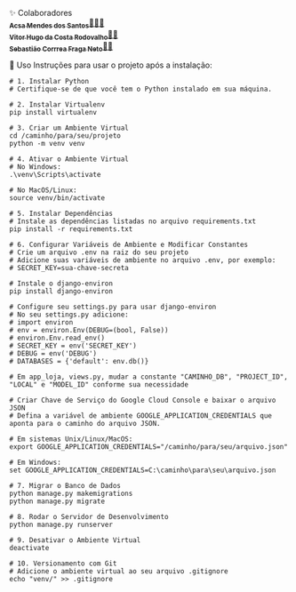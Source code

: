✨ Colaboradores
<a href="https://github.com/acsamendes"><br /><sub><b>Acsa Mendes dos Santos</b></sub>👩🏽‍💻</a>
<a href="https://github.com/vitor-rodovalho"><br /><sub><b>Vitor Hugo da Costa Rodovalho</b></sub>👨‍💻</a>
<a href="https://github.com/sebastiaocfneto"><br /><sub><b>Sebastião Corrrea Fraga Neto</b></sub>👨‍💻</a>

🚀 Uso
Instruções para usar o projeto após a instalação:

```
# 1. Instalar Python
# Certifique-se de que você tem o Python instalado em sua máquina.

# 2. Instalar Virtualenv
pip install virtualenv

# 3. Criar um Ambiente Virtual
cd /caminho/para/seu/projeto
python -m venv venv

# 4. Ativar o Ambiente Virtual
# No Windows:
.\venv\Scripts\activate

# No MacOS/Linux:
source venv/bin/activate

# 5. Instalar Dependências
# Instale as dependências listadas no arquivo requirements.txt
pip install -r requirements.txt

# 6. Configurar Variáveis de Ambiente e Modificar Constantes
# Crie um arquivo .env na raiz do seu projeto
# Adicione suas variáveis de ambiente no arquivo .env, por exemplo:
# SECRET_KEY=sua-chave-secreta

# Instale o django-environ
pip install django-environ

# Configure seu settings.py para usar django-environ
# No seu settings.py adicione:
# import environ
# env = environ.Env(DEBUG=(bool, False))
# environ.Env.read_env()
# SECRET_KEY = env('SECRET_KEY')
# DEBUG = env('DEBUG')
# DATABASES = {'default': env.db()}

# Em app_loja, views.py, mudar a constante "CAMINHO_DB", "PROJECT_ID", "LOCAL" e "MODEL_ID" conforme sua necessidade

# Criar Chave de Serviço do Google Cloud Console e baixar o arquivo JSON
# Defina a variável de ambiente GOOGLE_APPLICATION_CREDENTIALS que aponta para o caminho do arquivo JSON.

# Em sistemas Unix/Linux/MacOS:
export GOOGLE_APPLICATION_CREDENTIALS="/caminho/para/seu/arquivo.json"

# Em Windows:
set GOOGLE_APPLICATION_CREDENTIALS=C:\caminho\para\seu\arquivo.json

# 7. Migrar o Banco de Dados
python manage.py makemigrations
python manage.py migrate

# 8. Rodar o Servidor de Desenvolvimento
python manage.py runserver

# 9. Desativar o Ambiente Virtual
deactivate

# 10. Versionamento com Git
# Adicione o ambiente virtual ao seu arquivo .gitignore
echo "venv/" >> .gitignore
```
